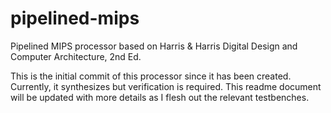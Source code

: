 # pipelined-mips
Pipelined MIPS processor based on Harris &amp; Harris Digital Design and Computer Architecture, 2nd Ed.

This is the initial commit of this processor since it has been created. Currently, it synthesizes but verification is required.
This readme document will be updated with more details as I flesh out the relevant testbenches.

